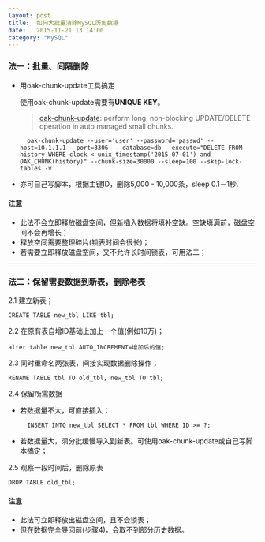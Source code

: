 ```yaml
---
layout: post
title:  如何大批量清除MySQL历史数据
date:   2015-11-21 13:14:00
category: "MySQL"
---
```


### 法一：批量、间隔删除

* 用oak-chunk-update工具搞定

    使用oak-chunk-update需要有**UNIQUE KEY**。

    > [oak-chunk-update](http://code.openark.org/forge/openark-kit): perform long, non-blocking UPDATE/DELETE operation in auto managed small chunks.

        oak-chunk-update --user='user' --password='passwd' --host=10.1.1.1 --port=3306  --database=db --execute="DELETE FROM history WHERE clock < unix_timestamp('2015-07-01') and OAK_CHUNK(history)" --chunk-size=30000 --sleep=100 --skip-lock-tables -v


* 亦可自己写脚本，根据主键ID，删除5,000 - 10,000条，sleep 0.1－1秒.

#### 注意

* 此法不会立即释放磁盘空间，但新插入数据将填补空缺。空缺填满前，磁盘空间不会再增长；
* 释放空间需要整理碎片(锁表时间会很长)；
* 若需要立即释放磁盘空间，又不允许长时间锁表，可用法二；


---

### 法二：保留需要数据到新表，删除老表

2.1 建立新表；

    CREATE TABLE new_tbl LIKE tbl;

2.2 在原有表自增ID基础上加上一个值(例如10万)；

    alter table new_tbl AUTO_INCREMENT=增加后的值;

2.3 同时重命名两张表，间接实现数据删除操作；

    RENAME TABLE tbl TO old_tbl, new_tbl TO tbl;

2.4 保留所需数据

* 若数据量不大，可直接插入；

        INSERT INTO new_tbl SELECT * FROM tbl WHERE ID >= ?;

* 若数据量大，须分批缓慢导入到新表。可使用oak-chunk-update或自己写脚本搞定；

2.5 观察一段时间后，删除原表

	DROP TABLE old_tbl;

#### 注意
* 此法可立即释放出磁盘空间，且不会锁表；
* 但在数据完全导回前(步骤4)，会取不到部分历史数据。

